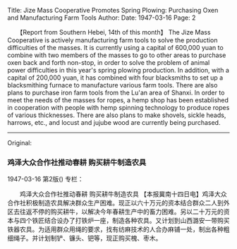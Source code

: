 Title: Jize Mass Cooperative Promotes Spring Plowing: Purchasing Oxen and Manufacturing Farm Tools
Author:
Date: 1947-03-16
Page: 2

　　【Report from Southern Hebei, 14th of this month】 The Jize Mass Cooperative is actively manufacturing farm tools to solve the production difficulties of the masses. It is currently using a capital of 600,000 yuan to combine with two members of the masses to go to other areas to purchase oxen back and forth non-stop, in order to solve the problem of animal power difficulties in this year's spring plowing production. In addition, with a capital of 200,000 yuan, it has combined with four blacksmiths to set up a blacksmithing furnace to manufacture various farm tools. There are also plans to purchase iron farm tools from the Lu'an area of Shanxi. In order to meet the needs of the masses for ropes, a hemp shop has been established in cooperation with people with hemp spinning technology to produce ropes of various thicknesses. There are also plans to make shovels, sickle heads, harrows, etc., and locust and jujube wood are currently being purchased.



<hr /> 

Original: 


### 鸡泽大众合作社推动春耕  购买耕牛制造农具

1947-03-16
第2版()
专栏：

　　鸡泽大众合作社推动春耕
    购买耕牛制造农具
    【本报冀南十四日电】鸡泽大众合作社积极制造农具解决群众生产困难。现正以六十万元的资本结合群众二人到外区去往返不停的购买耕牛，以解决今年春耕生产中的畜力困难。另以二十万元的资本与四个铁匠结合设办了打铁炉一座，制造各种农具。又计划到山西潞安一带购买铁器农具。为适用群众用绳的要求，找有纺麻技术的人合办麻铺一处，制出各种粗细绳子。并计划制铲、镰头、钯等，现正购买槐、枣木。

